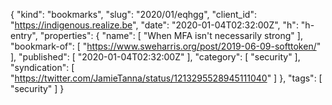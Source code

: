 {
  "kind": "bookmarks",
  "slug": "2020/01/eqhgg",
  "client_id": "https://indigenous.realize.be",
  "date": "2020-01-04T02:32:00Z",
  "h": "h-entry",
  "properties": {
    "name": [
      "When MFA isn't necessarily strong"
    ],
    "bookmark-of": [
      "https://www.sweharris.org/post/2019-06-09-softtoken/"
    ],
    "published": [
      "2020-01-04T02:32:00Z"
    ],
    "category": [
      "security"
    ],
    "syndication": [
      "https://twitter.com/JamieTanna/status/1213295528945111040"
    ]
  },
  "tags": [
    "security"
  ]
}
